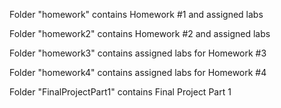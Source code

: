 Folder "homework" contains Homework #1 and assigned labs

Folder "homework2" contains Homework #2 and assigned labs

Folder "homework3" contains assigned labs for Homework #3

Folder "homework4" contains assigned labs for Homework #4

Folder "FinalProjectPart1" contains Final Project Part 1

